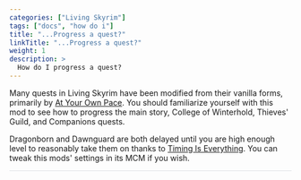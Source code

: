 ```yaml
---
categories: ["Living Skyrim"]
tags: ["docs", "how do i"] 
title: "...Progress a quest?"
linkTitle: "...Progress a quest?"
weight: 1
description: >
  How do I progress a quest?
---
```


Many quests in Living Skyrim have been modified from their vanilla forms, primarily by [At Your Own Pace](https://www.nexusmods.com/skyrimspecialedition/mods/52704). You should familiarize yourself with this mod to see how to progress the main story, College of Winterhold, Thieves' Guild, and Companions quests.

Dragonborn and Dawnguard are both delayed until you are high enough level to reasonably take them on thanks to [Timing Is Everything](https://www.nexusmods.com/skyrimspecialedition/mods/25464). You can tweak this mods' settings in its MCM if you wish.

<hr style="background-color: #dee2e6;"></hr>